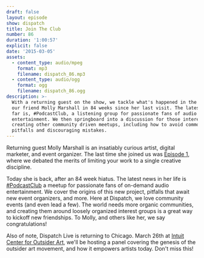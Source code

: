 ```yaml
---
draft: false
layout: episode
show: dispatch
title: Join The Club
number: 86
duration: '1:00:57'
explicit: false
date: '2015-03-05'
assets:
  - content_type: audio/mpeg
    format: mp3
    filename: dispatch_86.mp3
  - content_type: audio/ogg
    format: ogg
    filename: dispatch_86.ogg
description: >-
  With a returning guest on the show, we tackle what's happened in the life of
  our friend Molly Marshall in 84 weeks since her last visit. The latest news so
  far is, #PodcastClub, a listening group for passionate fans of audio
  entertainment. We then springboard into a discussion for those interested in
  creating other community driven meetups, including how to avoid common
  pitfalls and discouraging mistakes.
---
```

Returning guest Molly Marshall is an insatiably curious artist, digital marketer, and event organizer. The last time she joined us was [Episode 1](http://nicholaswyoung.com/programs/dispatch/1), where we debated the merits of limiting your work to a single creative discipline.

Today she is back, after an 84 week hiatus. The latest news in her life is [#PodcastClub](https://twitter.com/hashtag/podcastclub) a meetup for passionate fans of on-demand audio entertainment. We cover the origins of this new project, pitfalls that await new event organizers, and more. Here at Dispatch, we love community events (and even lead a few). The world needs more organic communities, and creating them around loosely organized interest groups is a great way to kickoff new friendships. To Molly, and others like her, we say congratulations!

Also of note, Dispatch Live is returning to Chicago. March 26th at [Intuit Center for Outsider Art](https://www.facebook.com/events/645091565596602), we'll be hosting a panel covering the genesis of the outsider art movement, and how it empowers artists today. Don't miss this!